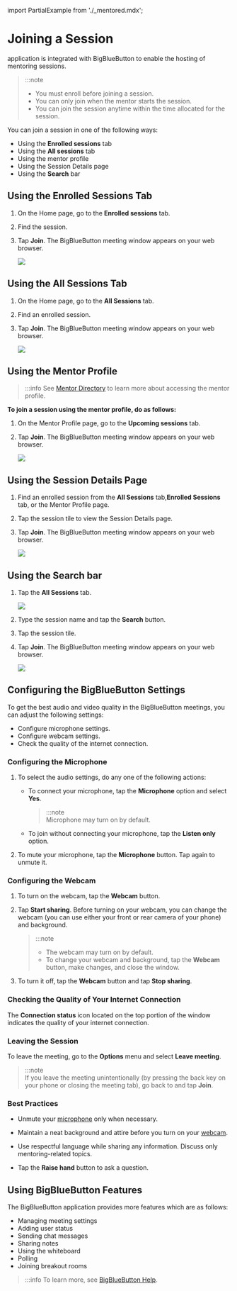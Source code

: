 import PartialExample from './_mentored.mdx';

# Joining a Session

<PartialExample mentored /> application is integrated with BigBlueButton to enable the hosting of mentoring sessions.

> :::note  
> * You must enroll before joining a session. 
> * You can only join when the mentor starts the session.
> * You can join the session anytime within the time allocated for the session.

You can join a session in one of the following ways:

* Using the **Enrolled sessions** tab
* Using the **All sessions** tab
* Using the mentor profile
* Using the Session Details page 
* Using the **Search** bar

## Using the Enrolled Sessions Tab

1. On the Home page, go to the **Enrolled sessions** tab.

2. Find the session.

3. Tap **Join**. The BigBlueButton meeting window appears on your web browser.

    ![](media/joinbutton.png)

## Using the All Sessions Tab
    
1. On the Home page, go to the **All Sessions** tab. 

2. Find an enrolled session.

3. Tap **Join**. The BigBlueButton meeting window appears on your web browser.
  
    ![](media/joinbutton.png)

## Using the Mentor Profile

>:::info
> See [Mentor Directory](mentor-directory.md) to learn more about accessing the mentor profile.

**To join a session using the mentor profile, do as follows:**

1.	On the Mentor Profile page, go to the **Upcoming sessions** tab.

2.	Tap **Join**. The BigBlueButton meeting window appears on your web browser.

    ![](media/mentorprofile-join.png)

## Using the Session Details Page

1. Find an enrolled session from the **All Sessions** tab,**Enrolled Sessions** tab, or the Mentor Profile page.

2. Tap the session tile to view the Session Details page.

3. Tap **Join**. The BigBlueButton meeting window appears on your web browser.

    ![](media/joinsession.png)

## Using the Search bar

1. Tap the **All Sessions** tab.

    ![](media/search-sessions.png)

2. Type the session name and tap the **Search** button. 

3. Tap the session tile.

4. Tap **Join**. The BigBlueButton meeting window appears on your web browser.

    ![](media/joinsession.png)

##  Configuring the BigBlueButton Settings

To get the best audio and video quality in the BigBlueButton meetings, you can adjust the following settings:

* Configure microphone settings.
* Configure webcam settings.
* Check the quality of the internet connection.

### Configuring the Microphone

1.  To select the audio settings, do any one of the following actions:

    * To connect your microphone, tap the **Microphone** option and select **Yes**. 

      > :::note  
      > Microphone may turn on by default.

    * To join without connecting your microphone, tap the **Listen only** option.

2.	To mute your microphone, tap the **Microphone** button. Tap again to unmute it.

### Configuring the Webcam 

1. To turn on the webcam, tap the **Webcam** button.

2. Tap **Start sharing**. Before turning on your webcam, you can change the webcam (you can use either your front or rear camera of your phone) and background. 

    > :::note  
    >* The webcam may turn on by default. 
    >* To change your webcam and background, tap the **Webcam** button, make changes, and close the window.

3. To turn it off, tap the **Webcam** button and tap **Stop sharing**.

### Checking the Quality of Your Internet Connection 

The **Connection status** icon located on the top portion of the window indicates the quality of your internet connection.

### Leaving the Session

To leave the meeting, go to the **Options** menu and select **Leave meeting**.

  > :::note  
  > If you leave the meeting unintentionally (by pressing the back key on your phone or closing the meeting tab), go back to <PartialExample mentored /> and tap **Join**. 

### Best Practices

- Unmute your [microphone](#configuring-the-microphone) only when necessary.

- Maintain a neat background and attire before you turn on your [webcam](#configuring-the-webcam). 

- Use respectful language while sharing any information. Discuss only mentoring-related topics.

- Tap the **Raise hand** button to ask a question.

## Using BigBlueButton Features

The BigBlueButton application provides more features which are as follows:

* Managing meeting settings
* Adding user status
* Sending chat messages
* Sharing notes
* Using the whiteboard
* Polling
* Joining breakout rooms

>:::info
>To learn more, see [BigBlueButton Help](https://bigbluebutton.org/teachers/tutorials/).